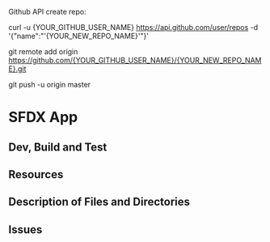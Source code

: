Github API create repo:

curl -u {YOUR_GITHUB_USER_NAME} https://api.github.com/user/repos -d '{"name":"'{YOUR_NEW_REPO_NAME}'"}'

git remote add origin https://github.com/{YOUR_GITHUB_USER_NAME}/{YOUR_NEW_REPO_NAME}.git

git push -u origin master

# SFDX  App

## Dev, Build and Test


## Resources


## Description of Files and Directories


## Issues


